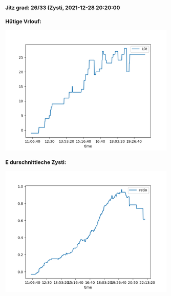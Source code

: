 ### Jitz grad: 26/33 (Zysti, 2021-12-28 20:20:00

### Hütige Vrlouf:
![Graph](Today.png)

### E durschnittleche Zysti:
![Graph](Zysti.png)